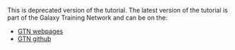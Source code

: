 This is deprecated version of the tutorial. The latest version of the tutorial is part of the Galaxy Training Network and can be on the:
- [GTN webpages](https://training.galaxyproject.org//topics/transcriptomics/tutorials/rna-seq-analysis-clustering-viz/tutorial.html)
- [GTN github](https://github.com/galaxyproject/training-material/tree/peterbram-tuto)
